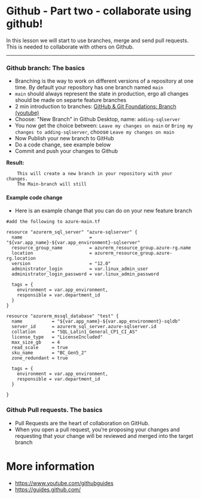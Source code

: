# Github - Part two - collaborate using github!

In this lesson we will start to use branches, merge and send pull requests.
This is needed to collaborate with others on Github.

---

### Github branch: The basics
   - Branching is the way to work on different versions of a repository at one time. By default your repository has one branch named ```main```
   - ```main``` should always represent the state in production, ergo all changes should be made on separte feature branches
   - 2 min introduction to branches: [GitHub & Git Foundations: Branch (youtube)](https://www.youtube.com/watch?v=H5GJfcp3p4Q&list=PL0lo9MOBetEHhfG9vJzVCTiDYcbhAiEqL&index=2)
   - Choose: "New Branch" in Github Desktop, name: ```adding-sqlserver```
   - You now get the choice between: ```Leave my changes on main``` or ```Bring my changes to adding-sqlserver```, choose ```Leave my changes on main```
   - Now Publish your new branch to GitHub
   - Do a code change, see example below
   - Commit and push your changes to Github

**Result:**
```
    This will create a new branch in your repository with your changes.
    The Main-branch will still
```

#### Example code change
   - Here is an example change that you can do on your new feature branch

```
#add the following to azure-main.tf

resource "azurerm_sql_server" "azure-sqlserver" {
  name                         = "${var.app_name}-${var.app_environment}-sqlserver"
  resource_group_name          = azurerm_resource_group.azure-rg.name
  location                     = azurerm_resource_group.azure-rg.location
  version                      = "12.0"
  administrator_login          = var.linux_admin_user
  administrator_login_password = var.linux_admin_password

  tags = {
    environment = var.app_environment,
    responsible = var.department_id
  }
}

resource "azurerm_mssql_database" "test" {
  name           = "${var.app_name}-${var.app_environment}-sqldb"
  server_id      = azurerm_sql_server.azure-sqlserver.id
  collation      = "SQL_Latin1_General_CP1_CI_AS"
  license_type   = "LicenseIncluded"
  max_size_gb    = 4
  read_scale     = true
  sku_name       = "BC_Gen5_2"
  zone_redundant = true

  tags = {
    environment = var.app_environment,
    responsible = var.department_id
  }

}
```


### Github Pull requests. The basics
   - Pull Requests are the heart of collaboration on GitHub. 
   - When you open a pull request, you’re proposing your changes and requesting that your change will be reviewed and merged into the target branch


# More information

- https://www.youtube.com/githubguides
- https://guides.github.com/
